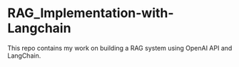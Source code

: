 # RAG_Implementation-with-Langchain
This repo contains my work on building a RAG system using OpenAI API and LangChain.
